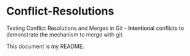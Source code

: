 # Conflict-Resolutions
Testing Conflict Resolutions and Merges in Git - Intentional conflicts to demonstrate the mechanism to merge with git.


This document is my README.
